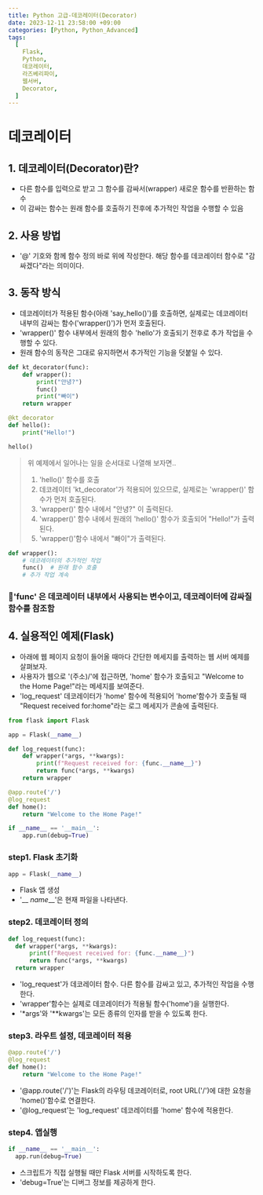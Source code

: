 ```yaml
---
title: Python 고급-데코레이터(Decorator)
date: 2023-12-11 23:58:00 +09:00
categories: [Python, Python_Advanced]
tags:
  [
    Flask,
    Python,
    데코레이터,
    라즈베리파이,
    웹서버,
    Decorator,
  ]
---
```


# 데코레이터

## 1. 데코레이터(Decorator)란?
- 다른 함수를 입력으로 받고 그 함수를 감싸서(wrapper) 새로운 함수를 반환하는 함수
- 이 감싸는 함수는 원래 함수를 호출하기 전후에 추가적인 작업을 수행할 수 있음 

## 2. 사용 방법
- '@' 기호와 함께 함수 정의 바로 위에 작성한다. 해당 함수를 데코레이터 함수로 "감싸겠다"라는 의미이다.

## 3. 동작 방식
- 데코레이터가 적용된 함수(아래 'say_hello()')를 호출하면, 실제로는 데코레이터 내부의 감싸는 함수('wrapper()')가 먼저 호출된다.
- 'wrapper()' 함수 내부에서 원래의 함수 'hello'가 호출되기 전후로 추가 작업을 수행할 수 있다.
- 원래 함수의 동작은 그대로 유지하면서 추가적인 기능을 덧붙일 수 있다.

```python
def kt_decorator(func):
    def wrapper():
        print("안녕?")
        func()
        print("빠이")
    return wrapper

@kt_decorator
def hello():
    print("Hello!")

hello()
```
>위 예제에서 일어나는 일을 순서대로 나열해 보자면..
>1. 'hello()' 함수를 호출
>2. 데코레이터 'kt_decorator'가 적용되어 있으므로, 실제로는 'wrapper()' 함수가 먼저 호출된다.
>3. 'wrapper()' 함수 내에서 "안녕?" 이 출력된다.
>4. 'wrapper()' 함수 내에서 원래의 'hello()' 함수가 호출되어 "Hello!"가 출력된다.
>5. 'wrapper()'함수 내에서 "빠이"가 출력된다.



```python
def wrapper():
    # 데코레이터의 추가적인 작업
    func()  # 원래 함수 호출
    # 추가 작업 계속
```
### 🤖'func' 은 데코레이터 내부에서 사용되는 변수이고, 데코레이터에 감싸질 함수를 참조함

## 4. 실용적인 예제(Flask)
- 아래에 웹 페이지 요청이 들어올 때마다 간단한 메세지를 출력하는 웹 서버 예제를 살펴보자.
- 사용자가 웹으로 '(주소)/'에 접근하면, 'home' 함수가 호출되고 "Welcome to the Home Page!"라는 메세지를 보여준다.
- 'log_request' 데코레이터가 'home' 함수에 적용되어 'home'함수가 호출될 때 "Request received for:home"라는 로그 메세지가 콘솔에 출력된다.

```python
from flask import Flask

app = Flask(__name__)

def log_request(func):
    def wrapper(*args, **kwargs):
        print(f"Request received for: {func.__name__}")
        return func(*args, **kwargs)
    return wrapper

@app.route('/')
@log_request
def home():
    return "Welcome to the Home Page!"

if __name__ == '__main__':
    app.run(debug=True)
```

### step1. Flask 초기화
  ```python
  app = Flask(__name__)
  ```
  - Flask 앱 생성
  - '__ _name___'은 현재 파일을 나타낸다.

### step2. 데코레이터 정의
  ```python
  def log_request(func):
    def wrapper(*args, **kwargs):
        print(f"Request received for: {func.__name__}")
        return func(*args, **kwargs)
    return wrapper
  ```
  - 'log_request'가 데코레이터 함수. 다른 함수를 감싸고 있고, 추가적인 작업을 수행한다.
  - 'wrapper'함수는 실제로 데코레이터가 적용될 함수('home')을 실행한다.
  - '*args'와 '**kwargs'는 모든 종류의 인자를 받을 수 있도록 한다.

### step3. 라우트 설정, 데코레이터 적용
```python
@app.route('/')
@log_request
def home():
    return "Welcome to the Home Page!"
```
  - '@app.route('/')'는 Flask의 라우팅 데코레이터로, root URL('/')에 대한 요청을 'home()'함수로 연결한다.
  - '@log_request'는 'log_request' 데코레이터를 'home' 함수에 적용한다.

### step4. 앱실행
  ```python
  if __name__ == '__main__':
    app.run(debug=True)
```
- 스크립트가 직접 실행될 때만 Flask 서버를 시작하도록 한다.
- 'debug=True'는 디버그 정보를 제공하게 한다.